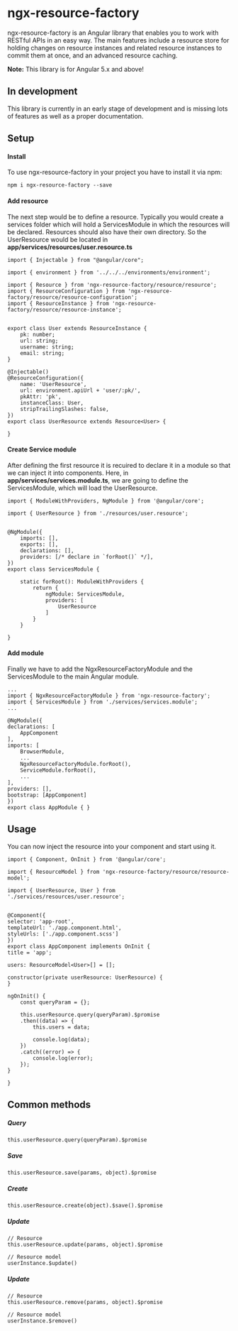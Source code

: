 # ngx-resource-factory

ngx-resource-factory is an Angular library that enables you to work with RESTful APIs in an easy way. The main 
features include a resource store for holding changes on resource instances and related resource instances to commit
them at once, and an advanced resource caching.

**Note:** This library is for Angular 5.x and above!


## In development

This library is currently in an early stage of development and is missing lots of features as well as a proper 
documentation.

## Setup

#### Install

To use ngx-resource-factory in your project you have to install it via npm:

    npm i ngx-resource-factory --save

#### Add resource

The next step would be to define a resource. Typically you would create a services folder which will hold a ServicesModule in which the resources will be declared. Resources should also have their own directory. So the UserResource would be located in **app/services/resources/user.resource.ts**

    import { Injectable } from "@angular/core";

    import { environment } from '../../../environments/environment';

    import { Resource } from 'ngx-resource-factory/resource/resource';
    import { ResourceConfiguration } from 'ngx-resource-factory/resource/resource-configuration';
    import { ResourceInstance } from 'ngx-resource-factory/resource/resource-instance';


    export class User extends ResourceInstance {
        pk: number;
        url: string;
        username: string;
        email: string;
    }

    @Injectable()
    @ResourceConfiguration({
        name: 'UserResource',
        url: environment.apiUrl + 'user/:pk/',
        pkAttr: 'pk',
        instanceClass: User,
        stripTrailingSlashes: false,
    })
    export class UserResource extends Resource<User> {

    }


#### Create Service module

After defining the first resource it is recuired to declare it in a module so that we can inject it into components. Here, in **app/services/services.module.ts**, we are going to define the ServicesModule, which will load the UserResource.


    import { ModuleWithProviders, NgModule } from '@angular/core';

    import { UserResource } from './resources/user.resource';


    @NgModule({
        imports: [],
        exports: [],
        declarations: [],
        providers: [/* declare in `forRoot()` */],
    })
    export class ServicesModule {

        static forRoot(): ModuleWithProviders {
            return {
                ngModule: ServicesModule,
                providers: [
                    UserResource
                ]
            }
        }

    }


#### Add module

Finally we have to add the NgxResourceFactoryModule and the ServicesModule to the main Angular module.

    ...
    import { NgxResourceFactoryModule } from 'ngx-resource-factory';
    import { ServicesModule } from './services/services.module';
    ...

    @NgModule({
    declarations: [
        AppComponent
    ],
    imports: [
        BrowserModule,
        ...
        NgxResourceFactoryModule.forRoot(),
        ServiceModule.forRoot(),
        ...
    ],
    providers: [],
    bootstrap: [AppComponent]
    })
    export class AppModule { }


## Usage

You can now inject the resource into your component and start using it.

    import { Component, OnInit } from '@angular/core';

    import { ResourceModel } from 'ngx-resource-factory/resource/resource-model';

    import { UserResource, User } from './services/resources/user.resource';


    @Component({
    selector: 'app-root',
    templateUrl: './app.component.html',
    styleUrls: ['./app.component.scss']
    })
    export class AppComponent implements OnInit {
    title = 'app';

    users: ResourceModel<User>[] = [];

    constructor(private userResource: UserResource) {
    }

    ngOnInit() {
        const queryParam = {};

        this.userResource.query(queryParam).$promise
        .then((data) => {
            this.users = data;

            console.log(data);
        })
        .catch((error) => {
            console.log(error);
        });
    }

    }

## Common methods


##### Query
    
    this.userResource.query(queryParam).$promise

##### Save

    this.userResource.save(params, object).$promise

##### Create

    this.userResource.create(object).$save().$promise

##### Update
    
    // Resource
    this.userResource.update(params, object).$promise

    // Resource model
    userInstance.$update()

##### Update
    
    // Resource
    this.userResource.remove(params, object).$promise

    // Resource model
    userInstance.$remove()
